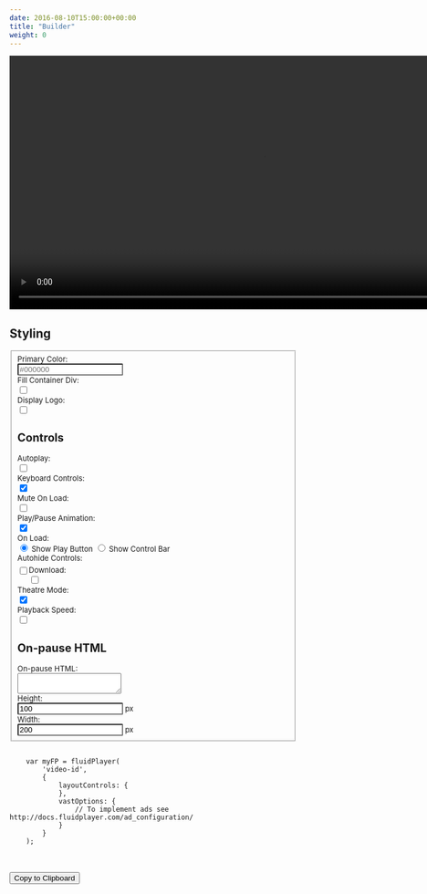 ```yaml
---
date: 2016-08-10T15:00:00+00:00
title: "Builder"
weight: 0
---
```

<div id="video-holder">
    <video id='my-video-0' controls style="height: 445px; width: 890px;">
        <source src='http://cdn.fluidplayer.com/current/docs/demo/video.mp4' title="1080p" type='video/mp4' />
    </video>
</div>

<link href="https://maxcdn.bootstrapcdn.com/bootstrap/3.3.7/css/bootstrap.min.css" rel="stylesheet" type="text/css">
<link rel="stylesheet" href="fp_testing.css" type="text/css"/>
<script src="fp_js_testing.js"/></script>
<script src="//cdnjs.cloudflare.com/ajax/libs/clipboard.js/1.4.0/clipboard.min.js"></script>
<script src="builder.js"></script>

<style>
label {
    font-weight: normal !important;
}
a {
    color: black;
    text-decoration: none !important;
}
a.hover {
    color: #03a9f4;
}
.form-control {
    border-radius: 2px;
}
</style>

<h2> Styling </h2>
<form class="form-horizontal" id="fp_builder" style="font-size:13px;">
<fieldset>

<!-- Primary Colour-->
<div class="form-group">
  <label class="col-md-2 control-label" for="primary_color">Primary Color:</label>  
  <div class="col-md-3">
      <input id="primary_color" name="primary_color" type="text" placeholder="#000000" class="form-control input-md">
  </div>
</div>

<!-- Layout & Fill Container -->
<div class="form-group">
  <label class="col-md-2 control-label" for="container_div">Fill Container Div:</label>
  <div class="col-md-3">
  <div class="checkbox">
    <label for="container_div-0">
      <input type="checkbox" name="container_div" id="container_div-0" value="true">
    </label>
	</div>
  </div>
</div>


<!-- Logo-->
<div class="form-group">
  <label class="col-md-2 control-label" for="logo">Display Logo:</label>
  <div class="col-md-1">
  <div class="checkbox">
    <label for="logo-0">
      <input type="checkbox" name="logo" id="logo-0" value="true" onclick="$('.logo-display').toggle();">
    </label>
	</div>
  </div>
  <div class="logo-display" style="display:none;">
      <div class="col-md-2">
         <select id="logo_position" name="logo_position" class="form-control">
            <option value="top left">Top Left</option>
            <option value="top right">Top Right</option>
            <option value="bottom left">Bottom Left</option>
            <option value="bottom right">Bottom Right</option>
         </select>
      </div>
      <label class="col-md-2 control-label" for="logo_opacity">Logo Opacity:</label>
      <div class="col-md-2">
         <div class="input-group">
            <input id="logo_opacity" name="logo_opacity" class="form-control" value="100" type="text">
            <span class="input-group-addon">%</span>
         </div>
      </div>
  </div>
</div>

<div class="logo-display" style="display:none;">
    <div class="form-group">
      <label class="col-md-2 control-label" for="logo_url">Logo URL:</label>  
      <div class="col-md-7">
      <input id="logo_url" name="logo_url" type="text" placeholder="https://route-to-logo.example" class="form-control input-md">
      </div>
    </div>    
    <div class="form-group">
      <label class="col-md-2 control-label" for="logo_click_url">Logo Click URL:</label>  
      <div class="col-md-7">
      <input id="logo_click_url" name="logo_click_url" type="text" placeholder="https://www.landingpage.example" class="form-control input-md">
      </div>
    </div>
</div>

<h2> Controls </h2>

<!-- Autoplay & Keyboard Controls -->
<div class="form-group">
  <label class="col-md-2 control-label" for="autoplay">Autoplay:</label>
  <div class="col-md-3">
  <div class="checkbox">
    <label for="autoplay-0">
      <input type="checkbox" name="autoplay" id="autoplay-0" value="true">
    </label>
	</div>
  </div>
  <label class="col-md-4 control-label" for="keyboard_controls">Keyboard Controls:</label>
  <div class="col-md-3">
  <div class="checkbox">
    <label for="keyboard_controls-0">
      <input type="checkbox" name="keyboard_controls" id="keyboard_controls-0" value="true" checked>
    </label>
	</div>
  </div>
</div>

<!-- Mute & PlayPause Animation-->
<div class="form-group">
  <label class="col-md-2 control-label" for="mute">Mute On Load:</label>
  <div class="col-md-3">
  <div class="checkbox">
    <label for="mute-0">
      <input type="checkbox" name="mute" id="mute-0" value="true">
    </label>
  </div>
  </div>
  <label class="col-md-4 control-label" for="play_pause_animation">Play/Pause Animation:</label>
  <div class="col-md-3">
  <div class="checkbox">
    <label for="play_pause_animation-0">
      <input type="checkbox" name="play_pause_animation" id="play_pause_animation-0" value="true" checked>
    </label>
    </div>
  </div>
</div>

<!-- Initial Play Button -->
<div class="form-group">
  <label class="col-md-2 control-label" for="show_play">On Load:</label>
  <div class="col-md-4"> 
    <label class="radio-inline" for="show_play-0">
      <input type="radio" name="show_play" id="show_play-0" value="true" checked="checked">
      Show Play Button
    </label> 
    <label class="radio-inline" for="show_play-1">
      <input type="radio" name="show_play" id="show_play-1" value="false">
      Show Control Bar
    </label>
  </div>
</div>

<!-- Auto-hide Controls-->
<div class="form-group">
      <label class="col-md-2 control-label" for="primary_color">Autohide Controls:</label>  
  <div class="col-md-8" style="padding-top:5px;">
      <div style="float:left;" onclick="$('.autohide-display').toggle();">
          <input type="checkbox" name="autohide_enabled" id="autohide_enabled" value="true">
      </div>
      <div class="autohide-display" style="float:left;width:14%;padding-left:13px;display:none;">
          After
          <input id="autohide_seconds" style="width:50%;text-align:center;" name="autohide_seconds" type="text" value="3"  class="input-md">
      </div>
      <div class="autohide-display" style="float:left;padding-left:5px;display:none;">
          second(s)
          <input type="checkbox" name="autohide_animated" id="autohide_animated" value="true" style="margin-left:10px;" checked>
          Animate
      </div>
  </div>
</div>


<!-- Download & Theatre Mode-->
<div class="form-group">
  <label class="col-md-2 control-label" for="download">Download:</label>
  <div class="col-md-3">
  <div class="checkbox">
    <label for="download-0">
      <input type="checkbox" name="download" id="download-0" value="true">
    </label>
	</div>
  </div>
  <label class="col-md-4 control-label" for="theatre">Theatre Mode:</label>
  <div class="col-md-3">
  <div class="checkbox">
    <label for="theatre-0">
      <input type="checkbox" name="theatre" id="theatre-0" value="true" checked>
    </label>
	</div>
  </div>
</div>

<!-- Playback Speed-->
<div class="form-group">
  <label class="col-md-2 control-label" for="playback">Playback Speed:</label>
  <div class="col-md-3">
  <div class="checkbox">
    <label for="playback-0">
      <input type="checkbox" name="playback" id="playback-0" value="true">
    </label>
	</div>
  </div>
</div>

<h2>On-pause HTML</h2>
<!-- HTML On Pause -->
<div class="form-group">
  <label class="col-md-2 control-label" for="on_pause_html">On-pause HTML:</label>
  <div class="col-md-5">                     
    <textarea class="form-control" id="on_pause_html" name="on_pause_html"></textarea>
  </div>
</div>

<!-- Text input-->
<div class="form-group">
  <label class="col-md-2 control-label" for="on_pause_height">Height:</label>  
  <div class="col-md-2">
     <div class="input-group">
          <input id="on_pause_height" name="on_pause_height" type="text" value="100" class="form-control input-md">
          <span class="input-group-addon">px</span>
     </div>
  </div>
  <label class="col-md-1 control-label" for="on_pause_width">Width:</label>  
  <div class="col-md-2">
     <div class="input-group">
          <input id="on_pause_width" name="on_pause_width" type="text" value="200" class="form-control input-md">
          <span class="input-group-addon">px</span>
     </div>
  </div>
</div>

</fieldset>
</form>


<pre>
<code class="language-html hljs xml" id="fp_fill">
    var myFP = fluidPlayer(
        'video-id',
        {
            layoutControls: {
            },
            vastOptions: {
                // To implement ads see http://docs.fluidplayer.com/ad_configuration/
            }
        }
    );
</code>
</pre>
<br/>
<input type="button" class="btn btn-clipboard" value="Copy to Clipboard">